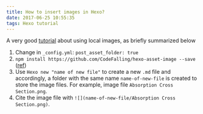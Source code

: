 ```yaml
---
title: How to insert images in Hexo?
date: 2017-06-25 10:55:35
tags: Hexo tutorial
---
```


A very good [tutorial](https://yanyinhong.github.io/2017/05/02/How-to-insert-image-in-hexo-post/) about using local images, as briefly summarized below

1. Change in ```_config.yml```: ```post_asset_folder: true```
2. ```npm install https://github.com/CodeFalling/hexo-asset-image --save``` ([ref](http://www.jianshu.com/p/c2ba9533088a))
3. Use ```Hexo new "name of new file"``` to create a new ```.md``` file and accordingly, a folder with the same name ```name-of-new-file``` is created to store the image files. For example, image file ```Absorption Cross Section.png```.
4. Cite the image file with ```![](name-of-new-file/Absorption Cross Section.png)```.